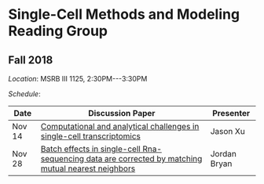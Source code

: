 # Single-Cell Methods and Modeling Reading Group

## Fall 2018

*Location*: MSRB III 1125, 2:30PM---3:30PM

*Schedule*:

| Date | Discussion Paper | Presenter |
|------|--------------|-----------|
| Nov 14 | [Computational and analytical challenges in single-cell transcriptomics](https://www.nature.com/articles/nrg3833) | Jason Xu |
| Nov 28 | [Batch effects in single-cell Rna-sequencing data are corrected by matching mutual nearest neighbors](https://www.nature.com/articles/nbt.4091) | Jordan Bryan |




